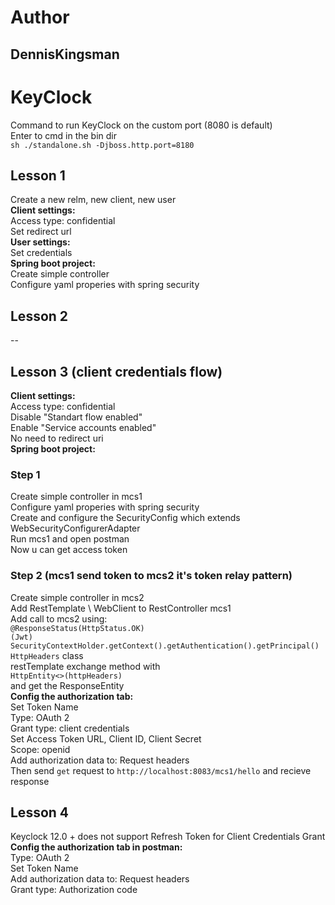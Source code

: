 # Author
## DennisKingsman
# KeyClock
Command to run KeyClock on the custom port (8080 is default)  
Enter to cmd in the bin dir  
`sh ./standalone.sh -Djboss.http.port=8180`  
## Lesson 1
Create a new relm, new client, new user  
**Client settings:**  
Access type: confidential  
Set redirect url  
**User settings:**  
Set credentials  
**Spring boot project:**  
Create simple controller  
Configure yaml properies with spring security  
## Lesson 2
--
## Lesson 3 (client credentials flow)
**Client settings:**  
Access type: confidential  
Disable "Standart flow enabled"  
Enable "Service accounts enabled"  
No need to redirect uri  
**Spring boot project:**  
### Step 1
Create simple controller in mcs1  
Configure yaml properies with spring security  
Create and configure the SecurityConfig which extends WebSecurityConfigurerAdapter  
Run mcs1 and open postman  
Now u can get access token  
### Step 2 (mcs1 send token to mcs2 it's token relay pattern)
Create simple controller in mcs2  
Add RestTemplate \ WebClient to RestController mcs1  
Add call to mcs2 using:  
`@ResponseStatus(HttpStatus.OK)`  
`(Jwt) SecurityContextHolder.getContext().getAuthentication().getPrincipal()`  
`HttpHeaders` class  
restTemplate exchange method with  
`HttpEntity<>(httpHeaders)`  
and get the ResponseEntity  
**Config the authorization tab:**  
Set Token Name  
Type: OAuth 2  
Grant type: client credentials  
Set Access Token URL, Client ID, Client Secret  
Scope: openid  
Add authorization data to: Request headers  
Then send `get` request to `http://localhost:8083/mcs1/hello` and recieve response  
## Lesson 4
Keyclock 12.0 + does not support Refresh Token for Client Credentials Grant  
**Config the authorization tab in postman:**  
Type: OAuth 2  
Set Token Name  
Add authorization data to: Request headers  
Grant type: Authorization code  
